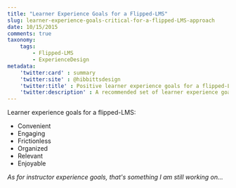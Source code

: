 ```yaml
---
title: "Learner Experience Goals for a Flipped-LMS"
slug: learner-experience-goals-critical-for-a-flipped-LMS-approach
date: 10/15/2015
comments: true
taxonomy:
    tags:
        - Flipped-LMS
        - ExperienceDesign
metadata:
    'twitter:card' : summary
    'twitter:site' : @hibbittsdesign
    'twitter:title' : Positive learner experience goals for a flipped-LMS
    'twitter:description' : A recommended set of learner experience goals for a flipped-LMS.
---
```


Learner experience goals for a flipped-LMS:
* Convenient
* Engaging
* Frictionless
* Organized
* Relevant
* Enjoyable

_As for instructor experience goals, that's something I am still working on..._
